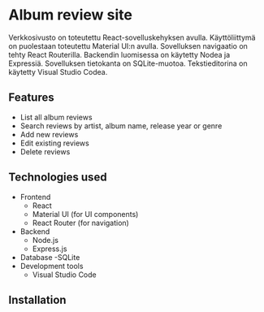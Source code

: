 # Album review site

Verkkosivusto on toteutettu React-sovelluskehyksen avulla. Käyttöliittymä on puolestaan toteutettu Material UI:n avulla. Sovelluksen navigaatio on
tehty React Routerilla. Backendin luomisessa on käytetty Nodea ja Expressiä. Sovelluksen tietokanta on SQLite-muotoa. Tekstieditorina on käytetty Visual Studio Codea.

## Features

- List all album reviews
- Search reviews by artist, album name, release year or genre
- Add new reviews
- Edit existing reviews
- Delete reviews

## Technologies used

- Frontend
  - React
  - Material UI (for UI components)
  - React Router (for navigation)
- Backend
  - Node.js
  - Express.js
- Database
  -SQLite
- Development tools
  - Visual Studio Code

## Installation



